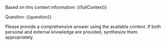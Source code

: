 Based on this context information:
{{fullContext}}

Question: {{question}}

Please provide a comprehensive answer using the available context. If both personal and external knowledge are provided, synthesize them appropriately.